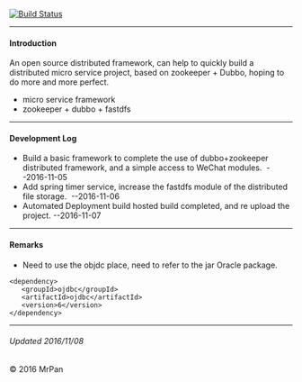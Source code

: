 [![Build Status](https://travis-ci.org/wslongchen/mrpan-common-parent.svg?branch=master)](https://travis-ci.org/wslongchen/mrpan-common-parent) 

**********************************************************
#### Introduction
An open source distributed framework, can help to quickly build a distributed micro service project, based on zookeeper + Dubbo, hoping to do more and more perfect.

+ micro service framework 
+ zookeeper + dubbo + fastdfs


**********************************************************
#### Development Log

+ Build a basic framework to complete the use of dubbo+zookeeper distributed framework, and a simple access to WeChat modules.  --2016-11-05
+ Add spring timer service, increase the fastdfs module of the distributed file storage.  --2016-11-06
+ Automated Deployment build hosted build completed, and re upload the project.
   --2016-11-07

**********************************************************
#### Remarks
+ Need to use the objdc place, need to refer to the jar Oracle package.
``` maven   
<dependency>
   <groupId>ojdbc</groupId>
   <artifactId>ojdbc</artifactId>
   <version>6</version>
</dependency>
```
    
**********************************************************
###### Updated 2016/11/08

&copy; 2016 MrPan
